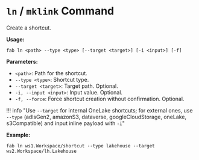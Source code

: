 # `ln` / `mklink` Command

Create a shortcut.

**Usage:**

```
fab ln <path> --type <type> [--target <target>] [-i <input>] [-f]
```

**Parameters:**

- `<path>`: Path for the shortcut.
- `--type <type>`: Shortcut type.
- `--target <target>`: Target path. Optional.
- `-i, --input <input>`: Input value. Optional.
- `-f, --force`: Force shortcut creation without confirmation. Optional.

!!! info "Use `--target` for internal OneLake shortcuts; for external ones, use `--type` (adlsGen2, amazonS3, dataverse, googleCloudStorage, oneLake, s3Compatible) and input inline payload with `-i`"

**Example:**

```
fab ln ws1.Workspace/shortcut --type lakehouse --target ws2.Workspace/lh.Lakehouse
```
